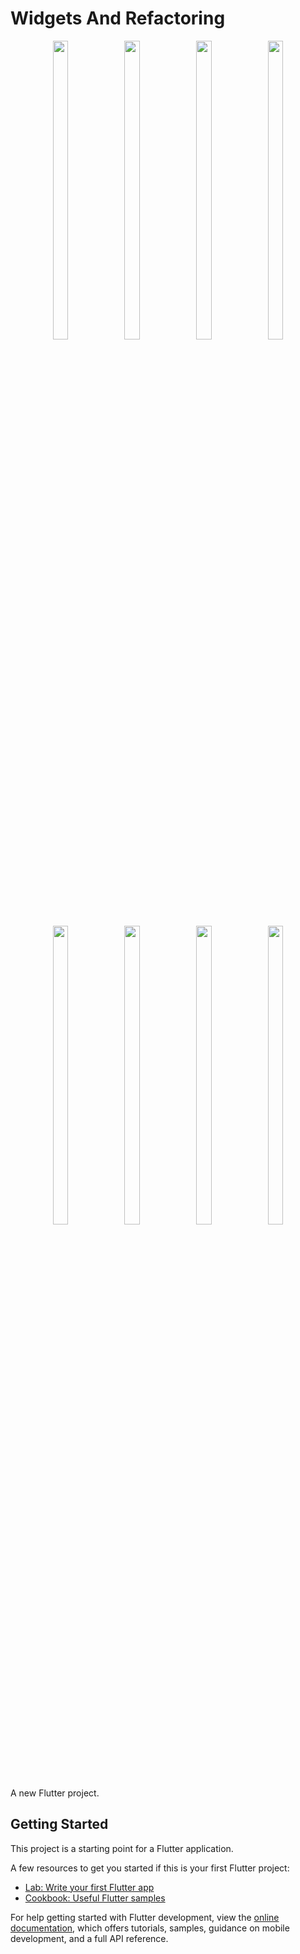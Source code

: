 # Widgets And Refactoring

<p align="center">
   <img src = "https://github.com/DurgaMewada/widgets_and_refactoring/assets/149373536/7baae539-6c86-478c-a2ac-3bd34ef94806" width=22% height=35% >
   <img src = "https://github.com/DurgaMewada/widgets_and_refactoring/assets/149373536/c131672e-805d-4aa7-a0d4-fbc1d04ddffe" width=22% height=35% >
   <img src = "https://github.com/DurgaMewada/widgets_and_refactoring/assets/149373536/d70f9227-c6bd-4443-9da3-f79cb152d55b" width=22% height=35% >
   <img src = "https://github.com/DurgaMewada/widgets_and_refactoring/assets/149373536/a8971f29-a283-4c5a-be55-a666df16111e" width=22% height=35% >
<br>
  <br>
  </br>
</br>


  
   <img src = "https://github.com/DurgaMewada/widgets_and_refactoring/assets/149373536/ad0a6b0e-a587-49be-9ede-2890adcebf9e " width=22% height=35% >
   <img src = "https://github.com/DurgaMewada/widgets_and_refactoring/assets/149373536/f495d4f0-2a6d-4668-b813-1677ea0d7c58)" width=22% height=35% >
   <img src = "https://github.com/DurgaMewada/widgets_and_refactoring/assets/149373536/9a40b7f7-cc08-4dd9-bcba-162a32c3070e" width=22% height=35% >
   <img src = "https://github.com/mayuuu05/ui_small_parts/assets/149376263/275de905-ad8c-4cc8-ae0d-d0927728bec0    " width=22% height=35% >

</p>
A new Flutter project.

## Getting Started

This project is a starting point for a Flutter application.

A few resources to get you started if this is your first Flutter project:

- [Lab: Write your first Flutter app](https://docs.flutter.dev/get-started/codelab)
- [Cookbook: Useful Flutter samples](https://docs.flutter.dev/cookbook)

For help getting started with Flutter development, view the
[online documentation](https://docs.flutter.dev/), which offers tutorials,
samples, guidance on mobile development, and a full API reference.
